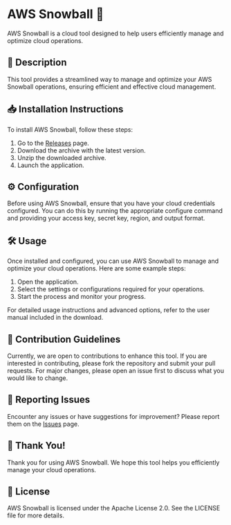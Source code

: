 
# AWS Snowball 🚀

AWS Snowball is a cloud tool designed to help users efficiently manage and optimize cloud operations.

## 📜 Description

This tool provides a streamlined way to manage and optimize your AWS Snowball operations, ensuring efficient and effective cloud management.

## 📥 Installation Instructions

To install AWS Snowball, follow these steps:

1. Go to the [Releases](../../releases) page.
2. Download the archive with the latest version.
3. Unzip the downloaded archive.
4. Launch the application.

## ⚙️ Configuration

Before using AWS Snowball, ensure that you have your cloud credentials configured. You can do this by running the appropriate configure command and providing your access key, secret key, region, and output format.

## 🛠️ Usage

Once installed and configured, you can use AWS Snowball to manage and optimize your cloud operations. Here are some example steps:

1. Open the application.
2. Select the settings or configurations required for your operations.
3. Start the process and monitor your progress.

For detailed usage instructions and advanced options, refer to the user manual included in the download.

## 🤝 Contribution Guidelines

Currently, we are open to contributions to enhance this tool. If you are interested in contributing, please fork the repository and submit your pull requests. For major changes, please open an issue first to discuss what you would like to change.

## 🐞 Reporting Issues

Encounter any issues or have suggestions for improvement? Please report them on the [Issues](../../issues) page.

## 🌟 Thank You!

Thank you for using AWS Snowball. We hope this tool helps you efficiently manage your cloud operations.

## 📄 License

AWS Snowball is licensed under the Apache License 2.0. See the LICENSE file for more details.
